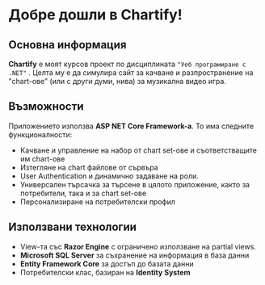 ﻿# Добре дошли в Chartify!

## Основна информация

**Chartify** е моят курсов проект по дисциплината `"Уеб програмиране с .NET"` . Целта му е да симулира сайт за качване и разпространение на "chart-ове" (или с други думи, нива) за музикална видео игра.

## Възможности
Приложението използва **ASP NET Core Framework-а**. То има следните функционалности:
* Качване и управление на набор от chart set-ове и съответстващите им chart-ове
* Изтегляне на chart файлове от сървъра
* User Authentication и динамично задаване на роли.
* Универсален търсачка за търсене в цялото приложение, както за потребители, така и за chart set-ове
* Персонализиране на потребителски профил

## Използвани технологии
* View-та със **Razor Engine** с ограничено използване на partial views.
* **Microsoft SQL Server** за съхранение на информация в база данни
* **Entity Framework Core** за достъп до базата данни
* Потребителски клас, базиран на **Identity System**
